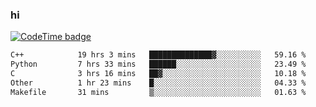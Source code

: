 ### hi  


<!--
**passer12/passer12** is a ✨ _special_ ✨ repository because its `README.md` (this file) appears on your GitHub profile.

Here are some ideas to get you started:

- 🔭 I’m currently working on ...
- 🌱 I’m currently learning ...
- 👯 I’m looking to collaborate on ...
- 🤔 I’m looking for help with ...
- 💬 Ask me about ...
- 📫 How to reach me: ...
- 😄 Pronouns: ...
- ⚡ Fun fact: ...
-->
<!--[![Top Langs](https://github-readme-stats.vercel.app/api/top-langs/?username=passer12&show_icons=true&theme=radical&count_private=true)](https://github.com/anuraghazra/github-readme-stats)-->
<!--[![Anurag's GitHub stats](https://github-readme-stats.vercel.app/api?username=passer12&show_icons=true&theme=radical&count_private=true)](https://github.com/anuraghazra/github-readme-stats)-->


[![CodeTime badge](https://img.shields.io/endpoint?style=social&url=https%3A%2F%2Fapi.codetime.dev%2Fshield%3Fid%3D20950%26project%3D%26in%3D0)](https://codetime.dev)

<!--START_SECTION:waka-->

```txt
C++            19 hrs 3 mins   ██████████████▓░░░░░░░░░░   59.16 %
Python         7 hrs 33 mins   ██████░░░░░░░░░░░░░░░░░░░   23.49 %
C              3 hrs 16 mins   ██▓░░░░░░░░░░░░░░░░░░░░░░   10.18 %
Other          1 hr 23 mins    █░░░░░░░░░░░░░░░░░░░░░░░░   04.33 %
Makefile       31 mins         ▒░░░░░░░░░░░░░░░░░░░░░░░░   01.63 %
```

<!--END_SECTION:waka-->


